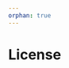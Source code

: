 ```yaml
---
orphan: true
---
```


# License

```{include} ../LICENSE

```
                                                                                                                                                                                                                                                                                                                                                              